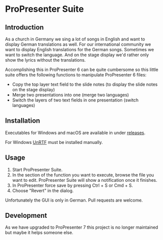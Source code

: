 # ProPresenter Suite

## Introduction

As a church in Germany we sing a lot of songs in English and want to display German translations as well. For our international community we want to display English translations for the German songs. Sometimes we want to switch the language. And on the stage display we'd rather only show the lyrics without the translations.

Accomplishing this in ProPresenter 6 can be quite cumbersome so this little suite offers the following functions to manipulate ProPresenter 6 files:
* Copy the top layer text field to the slide notes (to display the slide notes on the stage display)
* Merge two presentations into one (merge two languages)
* Switch the layers of two text fields in one presentation (switch languages)

## Installation

Executables for Windows and macOS are available in under [releases](https://github.com/jonathanschneider/ProPresenter-Suite/releases).

For Windows [UnRTF](https://www.gnu.org/software/unrtf/) must be installed manually.

## Usage

1. Start ProPresenter Suite.
1. In the section of the function you want to execute, browse the file you want to edit. ProPresenter Suite will show a notification once it finishes.
1. In ProPresenter force save by pressing Ctrl + S or Cmd + S.
1. Choose "Revert" in the dialog.

Unfortunately the GUI is only in German. Pull requests are welcome.

## Development

As we have upgraded to ProPresenter 7 this project is no longer maintained but maybe it helps someone else.
